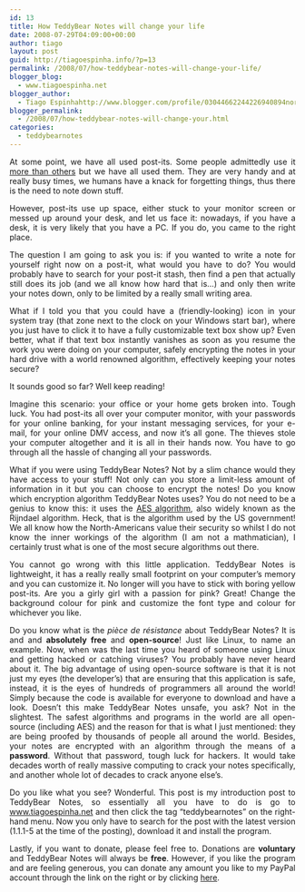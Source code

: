 ```yaml
---
id: 13
title: How TeddyBear Notes will change your life
date: 2008-07-29T04:09:00+00:00
author: tiago
layout: post
guid: http://tiagoespinha.info/?p=13
permalink: /2008/07/how-teddybear-notes-will-change-your-life/
blogger_blog:
  - www.tiagoespinha.net
blogger_author:
  - Tiago Espinhahttp://www.blogger.com/profile/03044662244226940894noreply@blogger.com
blogger_permalink:
  - /2008/07/how-teddybear-notes-will-change-your.html
categories:
  - teddybearnotes
---
```

<div style="text-align: justify;">
  At some point, we have all used post-its. Some people admittedly use it <a href="http://web.mit.edu/cms/bcc/blogpics/postit.jpg">more than others</a> but we have all used them. They are very handy and at really busy times, we humans have a knack for forgetting things, thus there is the need to note down stuff.</p> 
  
  <p>
    However, post-its use up space, either stuck to your monitor screen or messed up around your desk, and let us face it: nowadays, if you have a desk, it is very likely that you have a PC. If you do, you came to the right place.
  </p>
  
  <p>
    The question I am going to ask you is: if you wanted to write a note for yourself right now on a post-it, what would you have to do? You would probably have to search for your post-it stash, then find a pen that actually still does its job (and we all know how hard that is&#8230;) and only then write your notes down, only to be limited by a really small writing area.
  </p>
  
  <p>
    What if I told you that you could have a (friendly-looking) icon in your system tray (that zone next to the clock on your Windows start bar), where you just have to click it to have a fully customizable text box show up? Even better, what if that text box instantly vanishes as soon as you resume the work you were doing on your computer, safely encrypting the notes in your hard drive with a world renowned algorithm, effectively keeping your notes secure?
  </p>
  
  <p>
    It sounds good so far? Well keep reading!
  </p>
  
  <p>
    Imagine this scenario: your office or your home gets broken into. Tough luck. You had post-its all over your computer monitor, with your passwords for your online banking, for your instant messaging services, for your e-mail, for your online DMV access, and now it&#8217;s all gone. The thieves stole your computer altogether and it is all in their hands now. You have to go through all the hassle of changing all your passwords.
  </p>
  
  <p>
    What if you were using TeddyBear Notes? Not by a slim chance would they have access to your stuff! Not only can you store a limit-less amount of information in it but you can choose to encrypt the notes! Do you know which encryption algorithm TeddyBear Notes uses? You do not need to be a genius to know this: it uses the <a href="http://en.wikipedia.org/wiki/Advanced_Encryption_Standard">AES algorithm</a>, also widely known as the Rijndael algorithm. Heck, that is the algorithm used by the US government! We all know how the North-Americans value their security so whilst I do not know the inner workings of the algorithm (I am not a mathmatician), I certainly trust what is one of the most secure algorithms out there.
  </p>
  
  <p>
    You cannot go wrong with this little application. TeddyBear Notes is lightweight, it has a really really small footprint on your computer&#8217;s memory and you can customize it. No longer will you have to stick with boring yellow post-its. Are you a girly girl with a passion for pink? Great! Change the background colour for pink and customize the font type and colour for whichever you like.
  </p>
  
  <p>
    Do you know what is the <span style="font-style: italic;">pièce de résistance</span> about TeddyBear Notes? It is and and <span style="font-weight: bold;">absolutely free</span> and <span style="font-weight: bold;">open-source</span>! Just like Linux, to name an example. Now, when was the last time you heard of someone using Linux and getting hacked or catching viruses? You probably have never heard about it. The big advantage of using open-source software is that it is not just my eyes (the developer&#8217;s) that are ensuring that this application is safe, instead, it is the eyes of hundreds of programmers all around the world! Simply because the code is available for everyone to download and have a look. Doesn&#8217;t this make TeddyBear Notes unsafe, you ask? Not in the slightest. The safest algorithms and programs in the world are all open-source (including AES) and the reason for that is what I just mentioned: they are being proofed by thousands of people all around the world. Besides, your notes are encrypted with an algorithm through the means of a <span style="font-weight: bold;">password</span>. Without that password, tough luck for hackers. It would take decades worth of really massive computing to crack your notes specifically, and another whole lot of decades to crack anyone else&#8217;s.
  </p>
  
  <p>
    Do you like what you see? Wonderful. This post is my introduction post to TeddyBear Notes, so essentially all you have to do is go to <a href="www.tiagoespinha.net">www.tiagoespinha.net</a> and then click the tag &#8220;teddybearnotes&#8221; on the right-hand menu. Now you only have to search for the post with the latest version (1.1.1-5 at the time of the posting), download it and install the program.
  </p>
  
  <p>
    Lastly, if you want to donate, please feel free to. Donations are <span style="font-weight: bold;">voluntary</span> and TeddyBear Notes will always be <span style="font-weight: bold;">free</span>. However, if you like the program and are feeling generous, you can donate any amount you like to my PayPal account through the link on the right or by clicking <a href="https://www.paypal.com/cgi-bin/webscr?cmd=_donations&business=tiago%40espinhas%2enet&item_name=TiagoEspinha%2enet&no_shipping=0&no_note=1&tax=0&currency_code=EUR&lc=PT&bn=PP%2dDonationsBF&charset=UTF%2d8">here</a>.</div>
